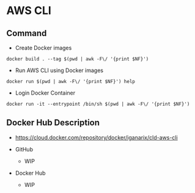 # AWS CLI


## Command

+ Create Docker images

```
docker build . --tag $(pwd | awk -F\/ '{print $NF}')
```

+ Run AWS CLI using Docker images

```
docker run $(pwd | awk -F\/ '{print $NF}') help
```

+ Login Docker Container

```
docker run -it --entrypoint /bin/sh $(pwd | awk -F\/ '{print $NF}')
```

## Docker Hub Description

+ https://cloud.docker.com/repository/docker/iganarix/cld-aws-cli

+ GitHub
    + WIP
+ Docker Hub
    + WIP
